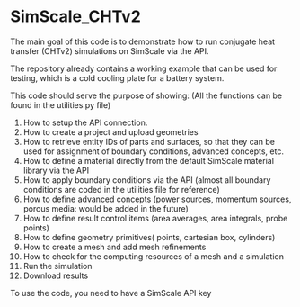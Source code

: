 # SimScale_CHTv2
The main goal of this code is to demonstrate how to run conjugate heat transfer (CHTv2) simulations on SimScale via the API. 

The repository already contains a working example that can be used for testing, which is a cold cooling plate for a battery system. 

This code should serve the purpose of showing: (All the functions can be found in the utilities.py file) 
1. How to setup the API connection. 
2. How to create a project and upload geometries 
3. How to retrieve entity IDs of parts and surfaces, so that they can be used for assignment of boundary conditions, advanced concepts, etc.
4. How to define a material directly from the default SimScale material library via the API 
5. How to apply boundary conditions via the API (almost all boundary conditions are coded in the utilities file for reference) 
6. How to define advanced concepts (power sources, momentum sources, porous media: would be added in the future)
7. How to define result control items (area averages, area integrals, probe points) 
8. How to define geometry primitives( points, cartesian box, cylinders) 
9. How to create a mesh and add mesh refinements 
10. How to check for the computing resources of a mesh and a simulation 
11. Run the simulation 
12. Download results 

To use the code, you need to have a SimScale API key


